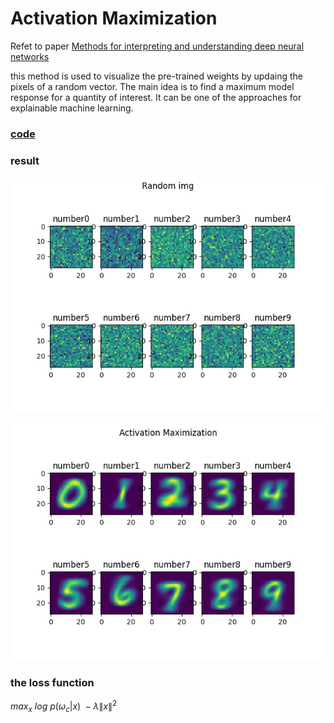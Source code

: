 # Activation Maximization

Refet to paper [Methods for interpreting and understanding deep neural networks](https://www.sciencedirect.com/science/article/pii/S1051200417302385)

this method is used to visualize the pre-trained weights by updaing the pixels of a random vector. The main idea is to find a maximum model response for a quantity of interest. It can be one of the approaches for explainable machine learning.

### [code](https://github.com/Thomaszz4/machine-learning/blob/main/activation_maximization.py)

### result 

![](../images/random_noise.jpg)

![](../images/avtivation_maximization.jpg)

### the loss function

$max_x \ log \ p(\omega_c|x) \ -\lambda \|x\|^2$

